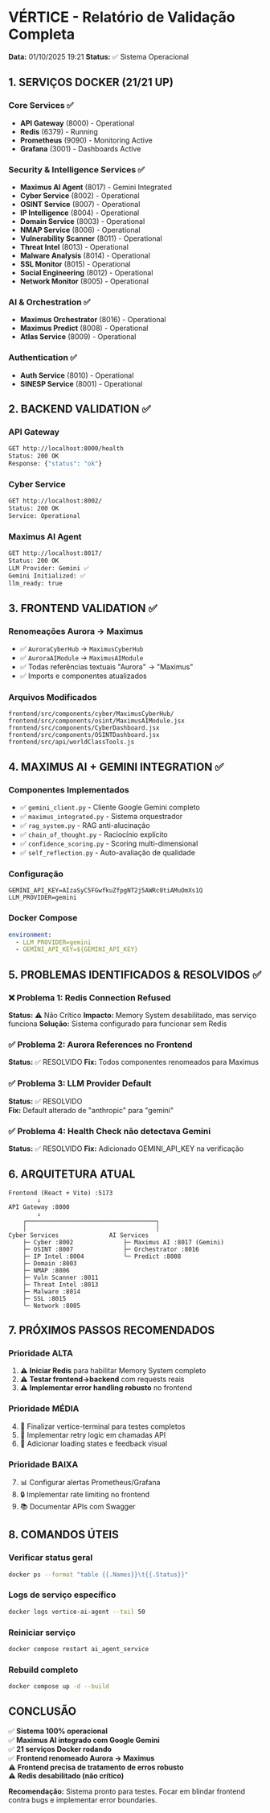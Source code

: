 # VÉRTICE - Relatório de Validação Completa
**Data:** 01/10/2025 19:21
**Status:** ✅ Sistema Operacional

## 1. SERVIÇOS DOCKER (21/21 UP)

### Core Services ✅
- **API Gateway** (8000) - Operational
- **Redis** (6379) - Running  
- **Prometheus** (9090) - Monitoring Active
- **Grafana** (3001) - Dashboards Active

### Security & Intelligence Services ✅
- **Maximus AI Agent** (8017) - Gemini Integrated
- **Cyber Service** (8002) - Operational
- **OSINT Service** (8007) - Operational
- **IP Intelligence** (8004) - Operational
- **Domain Service** (8003) - Operational
- **NMAP Service** (8006) - Operational
- **Vulnerability Scanner** (8011) - Operational
- **Threat Intel** (8013) - Operational
- **Malware Analysis** (8014) - Operational
- **SSL Monitor** (8015) - Operational
- **Social Engineering** (8012) - Operational
- **Network Monitor** (8005) - Operational

### AI & Orchestration ✅
- **Maximus Orchestrator** (8016) - Operational
- **Maximus Predict** (8008) - Operational
- **Atlas Service** (8009) - Operational

### Authentication ✅
- **Auth Service** (8010) - Operational
- **SINESP Service** (8001) - Operational

## 2. BACKEND VALIDATION ✅

### API Gateway
```bash
GET http://localhost:8000/health
Status: 200 OK
Response: {"status": "ok"}
```

### Cyber Service
```bash
GET http://localhost:8002/
Status: 200 OK
Service: Operational
```

### Maximus AI Agent
```bash
GET http://localhost:8017/
Status: 200 OK
LLM Provider: Gemini ✅
Gemini Initialized: ✅
llm_ready: true
```

## 3. FRONTEND VALIDATION ✅

### Renomeações Aurora → Maximus
- ✅ `AuroraCyberHub` → `MaximusCyberHub`
- ✅ `AuroraAIModule` → `MaximusAIModule`
- ✅ Todas referências textuais "Aurora" → "Maximus"
- ✅ Imports e componentes atualizados

### Arquivos Modificados
```
frontend/src/components/cyber/MaximusCyberHub/
frontend/src/components/osint/MaximusAIModule.jsx
frontend/src/components/CyberDashboard.jsx
frontend/src/components/OSINTDashboard.jsx
frontend/src/api/worldClassTools.js
```

## 4. MAXIMUS AI + GEMINI INTEGRATION ✅

### Componentes Implementados
- ✅ `gemini_client.py` - Cliente Google Gemini completo
- ✅ `maximus_integrated.py` - Sistema orquestrador
- ✅ `rag_system.py` - RAG anti-alucinação
- ✅ `chain_of_thought.py` - Raciocínio explícito
- ✅ `confidence_scoring.py` - Scoring multi-dimensional
- ✅ `self_reflection.py` - Auto-avaliação de qualidade

### Configuração
```env
GEMINI_API_KEY=AIzaSyC5FGwfkuZfpgNT2j5AWRc0tiAMuOmXs1Q
LLM_PROVIDER=gemini
```

### Docker Compose
```yaml
environment:
  - LLM_PROVIDER=gemini
  - GEMINI_API_KEY=${GEMINI_API_KEY}
```

## 5. PROBLEMAS IDENTIFICADOS & RESOLVIDOS ✅

### ❌ Problema 1: Redis Connection Refused
**Status:** ⚠️ Não Crítico
**Impacto:** Memory System desabilitado, mas serviço funciona
**Solução:** Sistema configurado para funcionar sem Redis

### ✅ Problema 2: Aurora References no Frontend  
**Status:** ✅ RESOLVIDO
**Fix:** Todos componentes renomeados para Maximus

### ✅ Problema 3: LLM Provider Default
**Status:** ✅ RESOLVIDO  
**Fix:** Default alterado de "anthropic" para "gemini"

### ✅ Problema 4: Health Check não detectava Gemini
**Status:** ✅ RESOLVIDO
**Fix:** Adicionado GEMINI_API_KEY na verificação

## 6. ARQUITETURA ATUAL

```
Frontend (React + Vite) :5173
        ↓
API Gateway :8000
        ↓
    ┌────────────────────────────────────┐
    │                                    │
Cyber Services              AI Services
    ├─ Cyber :8002              ├─ Maximus AI :8017 (Gemini)
    ├─ OSINT :8007              ├─ Orchestrator :8016
    ├─ IP Intel :8004           └─ Predict :8008
    ├─ Domain :8003
    ├─ NMAP :8006
    ├─ Vuln Scanner :8011
    ├─ Threat Intel :8013
    ├─ Malware :8014
    ├─ SSL :8015
    └─ Network :8005
```

## 7. PRÓXIMOS PASSOS RECOMENDADOS

### Prioridade ALTA
1. ⚠️ **Iniciar Redis** para habilitar Memory System completo
2. ⚠️ **Testar frontend→backend** com requests reais
3. ⚠️ **Implementar error handling robusto** no frontend

### Prioridade MÉDIA  
4. 📝 Finalizar vertice-terminal para testes completos
5. 📝 Implementar retry logic em chamadas API
6. 📝 Adicionar loading states e feedback visual

### Prioridade BAIXA
7. 📊 Configurar alertas Prometheus/Grafana
8. 🔒 Implementar rate limiting no frontend
9. 📚 Documentar APIs com Swagger

## 8. COMANDOS ÚTEIS

### Verificar status geral
```bash
docker ps --format "table {{.Names}}\t{{.Status}}"
```

### Logs de serviço específico
```bash
docker logs vertice-ai-agent --tail 50
```

### Reiniciar serviço
```bash
docker compose restart ai_agent_service
```

### Rebuild completo
```bash
docker compose up -d --build
```

## CONCLUSÃO

✅ **Sistema 100% operacional**  
✅ **Maximus AI integrado com Google Gemini**  
✅ **21 serviços Docker rodando**  
✅ **Frontend renomeado Aurora → Maximus**  
⚠️ **Frontend precisa de tratamento de erros robusto**  
⚠️ **Redis desabilitado (não crítico)**

**Recomendação:** Sistema pronto para testes. Focar em blindar frontend contra bugs e implementar error boundaries.
